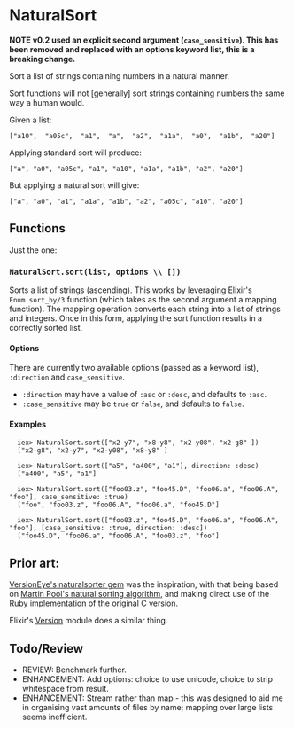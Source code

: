 NaturalSort
===========

**NOTE v0.2 used an explicit second argument (`case_sensitive`).
This has been removed and replaced with an options keyword list,
this is a breaking change.**

Sort a list of strings containing numbers in a natural manner.

Sort functions will not [generally] sort strings containing
numbers the same way a human would.

Given a list:

```
["a10",  "a05c",  "a1",  "a",  "a2",  "a1a",  "a0",  "a1b",  "a20"]
```

Applying standard sort will produce:

```
["a", "a0", "a05c", "a1", "a10", "a1a", "a1b", "a2", "a20"]
```

But applying a natural sort will give:

```
["a", "a0", "a1", "a1a", "a1b", "a2", "a05c", "a10", "a20"]
```

## Functions

Just the one:

### `NaturalSort.sort(list, options \\ [])`

Sorts a list of strings (ascending).
This works by leveraging Elixir's
`Enum.sort_by/3` function (which takes as the second argument
a mapping function). The mapping operation converts each string
into a list of strings and integers. Once in this form, applying
the sort function results in a correctly sorted list.

#### Options

There are currently two available options (passed as a
keyword list), `:direction` and `case_sensitive`.

* `:direction` may have a value of `:asc` or `:desc`, and
  defaults to `:asc`.
* `:case_sensitive` may be `true` or `false`, and defaults
  to `false`.


#### Examples

      iex> NaturalSort.sort(["x2-y7", "x8-y8", "x2-y08", "x2-g8" ])
      ["x2-g8", "x2-y7", "x2-y08", "x8-y8" ]

      iex> NaturalSort.sort(["a5", "a400", "a1"], direction: :desc)
      ["a400", "a5", "a1"]

      iex> NaturalSort.sort(["foo03.z", "foo45.D", "foo06.a", "foo06.A", "foo"], case_sensitive: :true)
      ["foo", "foo03.z", "foo06.A", "foo06.a", "foo45.D"]

      iex> NaturalSort.sort(["foo03.z", "foo45.D", "foo06.a", "foo06.A", "foo"], [case_sensitive: :true, direction: :desc])
      ["foo45.D", "foo06.a", "foo06.A", "foo03.z", "foo"]

## Prior art:

[VersionEye's naturalsorter gem](https://github.com/versioneye/naturalsorter)
was the inspiration, with that being based on
[Martin Pool's natural sorting algorithm](http://sourcefrog.net/projects/natsort/), and making direct use of the Ruby implementation of the original
C version.

Elixir's [Version](https://github.com/elixir-lang/elixir/blob/v1.0.4/lib/elixir/lib/version.ex#L1) module does a similar thing.

## Todo/Review

- REVIEW: Benchmark further.
- ENHANCEMENT: Add options: choice to use unicode, choice to strip whitespace from result.
- ENHANCEMENT: Stream rather than map - this was designed to aid me in organising vast amounts of files by name; mapping over large lists seems inefficient.
